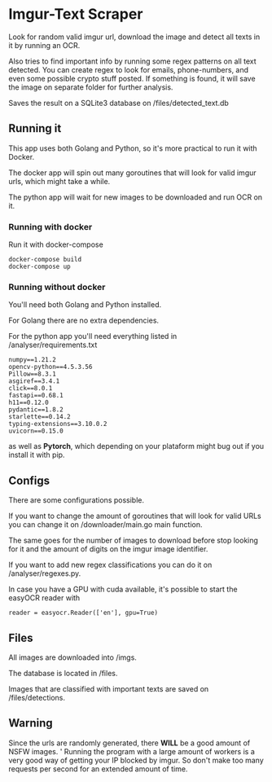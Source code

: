 # Imgur-Text Scraper

Look for random valid imgur url, download the image and detect all texts in it by running an OCR.

Also tries to find important info by running some regex patterns on all text detected. You can create regex to look for emails, phone-numbers, and even some possible crypto stuff posted. If something is found, it will save the image on separate folder for further analysis.

Saves the result on a SQLite3 database on /files/detected_text.db

## Running it
This app uses both Golang and Python, so it's more practical to run it with Docker.

The docker app will spin out many goroutines that will look for valid imgur urls, which might take a while.

The python app will wait for new images to be downloaded and run OCR on it.

### Running with docker
Run it with docker-compose
```
docker-compose build
docker-compose up
```

### Running without docker
You'll need both Golang and Python installed.

For Golang there are no extra dependencies.

For the python app you'll need everything listed in /analyser/requirements.txt
```
numpy==1.21.2
opencv-python==4.5.3.56
Pillow==8.3.1
asgiref==3.4.1
click==8.0.1
fastapi==0.68.1
h11==0.12.0
pydantic==1.8.2
starlette==0.14.2
typing-extensions==3.10.0.2
uvicorn==0.15.0
```
as well as **Pytorch**, which depending on your plataform might bug out if you install it with pip.

## Configs
There are some configurations possible.

If you want to change the amount of goroutines that will look for valid URLs you can change it on /downloader/main.go main function.

The same goes for the number of images to download before stop looking for it and the amount of digits on the imgur image identifier.

If you want to add new regex classifications you can do it on /analyser/regexes.py.

In case you have a GPU with cuda available, it's possible to start the easyOCR reader with
```
reader = easyocr.Reader(['en'], gpu=True)
```


## Files
All images are downloaded into /imgs.

The database is located in /files.

Images that are classified with important texts are saved on /files/detections.

## Warning
Since the urls are randomly generated, there **WILL** be a good amount of NSFW images.
'
Running the program with a large amount of workers is a very good way of getting your IP blocked by imgur.
So don't make too many requests per second for an extended amount of time.
